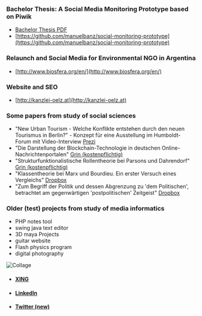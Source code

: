
### Bachelor Thesis: A Social Media Monitoring Prototype based on Piwik
- [Bachelor Thesis PDF](https://www.dropbox.com/s/9gi2v88z3fwjryh/Bachelorarbeit_Manuel_Banz.pdf?dl=0)
- [https://github.com/manuelbanz/social-monitoring-prototype](https://github.com/manuelbanz/social-monitoring-prototype)

### Relaunch and Social Media for Environmental NGO in Argentina 
- [http://www.biosfera.org/en/](http://www.biosfera.org/en/)

### Website and SEO
- [http://kanzlei-oelz.at](http://kanzlei-oelz.at)

### Some papers from study of social sciences
- "New Urban Tourism - Welche Konflikte entstehen durch den neuen Tourismus in Berlin?" - Konzept für eine Ausstellung im Humboldt-Forum mit Video-Interview [Prezi](https://prezi.com/view/9UCwWDW4HXJL546Us6pS/)
- "Die Darstellung der Blockchain-Technologie in deutschen Online-Nachrichtenportalen" [Grin (kostenpflichtig)](https://www.grin.com/document/426748)
- "Strukturfunktionalistische Rollentheorie bei Parsons und Dahrendorf" [Grin (kostenpflichtig)](https://www.grin.com/document/426752)
- "Klassentheorie bei Marx und Bourdieu. Ein erster Versuch eines Vergleichs" [Dropbox](https://www.dropbox.com/s/u3be5ih1ey0qkpr/Hausarbeit%20Sozialstruktur%20-%20Manuel%20Banz.pdf?dl=0)
- "Zum Begriff der Politik und dessen Abgrenzung zu 'dem Politischen', betrachtet am gegenwärtigen 'postpolitischen' Zeitgeist" [Dropbox](https://www.dropbox.com/s/8pp7t0opn3937b1/essay_manuel_banz.pdf?dl=0)

### Older (test) projects from study of media informatics
- PHP notes tool
- swing java text editor
- 3D maya Projects
- guitar website
- Flash physics program
- digital photography

![Collage](https://dl.dropboxusercontent.com/s/8n8f96b6h1iz1rd/collage.jpg)

- #### [XING](https://www.xing.com/profile/Manuel_Banz2)
- #### [LinkedIn](https://www.linkedin.com/in/manuel-banz-698070181/)
- #### [Twitter (new)](https://twitter.com/89Berlin)
